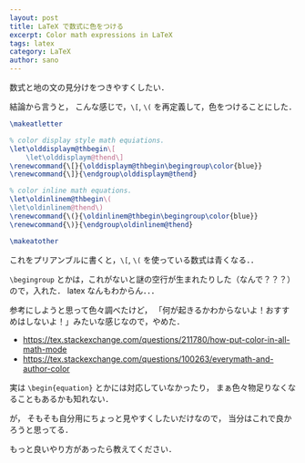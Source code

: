 ```yaml
---
layout: post
title: LaTeX で数式に色をつける
excerpt: Color math expressions in LaTeX
tags: latex
category: LaTeX
author: sano
---
```


数式と地の文の見分けをつきやすくしたい．

結論から言うと，
こんな感じで，`\[`, `\(`
を再定義して，色をつけることにした．

```tex
\makeatletter

% color display style math equiations.
\let\olddisplaym@thbegin\[
	\let\olddisplaym@thend\]
\renewcommand{\[}{\olddisplaym@thbegin\begingroup\color{blue}}
\renewcommand{\]}{\endgroup\olddisplaym@thend}

% color inline math equations.
\let\oldinlinem@thbegin\(
\let\oldinlinem@thend\)
\renewcommand{\(}{\oldinlinem@thbegin\begingroup\color{blue}}
\renewcommand{\)}{\endgroup\oldinlinem@thend}

\makeatother
```

これをプリアンブルに書くと，`\[`, `\(` を使っている数式は青くなる．．

`\begingroup` とかは，これがないと謎の空行が生まれたりした（なんで？？？）ので，入れた．
latex なんもわからん．．．

参考にしようと思って色々調べたけど，
「何が起きるかわからないよ！おすすめはしないよ！」みたいな感じなので，やめた．

- <https://tex.stackexchange.com/questions/211780/how-put-color-in-all-math-mode>
- <https://tex.stackexchange.com/questions/100263/everymath-and-author-color>

実は `\begin{equation}` とかには対応していなかったり，
まぁ色々物足りなくなることもあるかも知れない．

が，
そもそも自分用にちょっと見やすくしたいだけなので，
当分はこれで良かろうと思ってる．

もっと良いやり方があったら教えてください．
